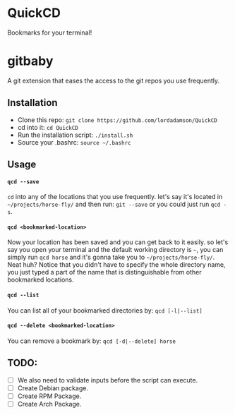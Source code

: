 # QuickCD
Bookmarks for your terminal!

# gitbaby
A git extension that eases the access to the git repos you use frequently. </br>

## Installation
* Clone this repo: `git clone https://github.com/lordadamson/QuickCD`
* cd into it: `cd QuickCD`
* Run the installation script: `./install.sh`
* Source your .bashrc: `source ~/.bashrc`

## Usage
#### `qcd --save`
`cd` into any of the locations that you use frequently. let's say it's located in `~/projects/horse-fly/` and then run: `git --save` or you could just run `qcd -s`.

#### `qcd <bookmarked-location>`
Now your location has been saved and you can get back to it easily. so let's say you open your terminal and the default working directory is `~`, you can simply run `qcd horse` and it's gonna take you to `~/projects/horse-fly/`. Neat huh? Notice that you didn't have to specify the whole directory name, you just typed a part of the name that is distinguishable from other bookmarked locations.

#### `qcd --list`
You can list all of your bookmarked directories by: `qcd [-l|--list]`

#### `qcd --delete <bookmarked-location>`
You can remove a bookmark by: `qcd [-d|--delete] horse`

## TODO:
* [ ] We also need to validate inputs before the script can execute.
* [ ] Create Debian package.
* [ ] Create RPM Package.
* [ ] Create Arch Package.
